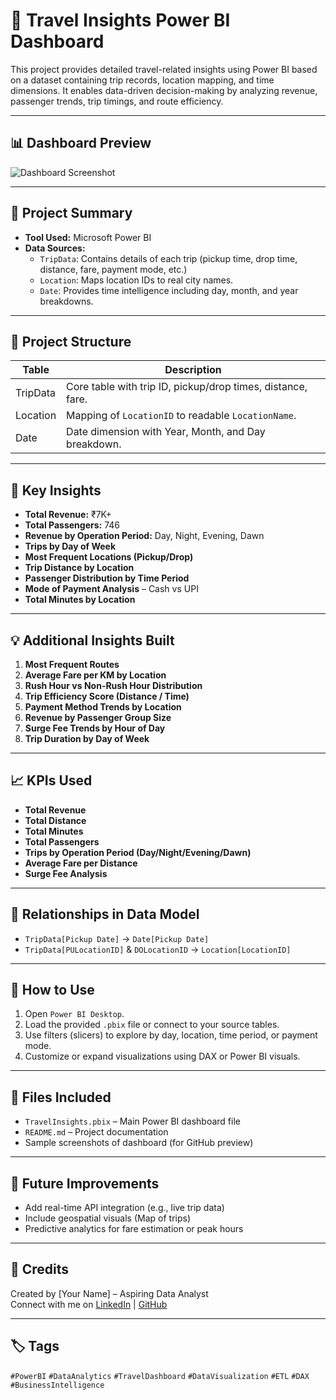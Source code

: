 # 🚖 Travel Insights Power BI Dashboard

This project provides detailed travel-related insights using Power BI based on a dataset containing trip records, location mapping, and time dimensions. It enables data-driven decision-making by analyzing revenue, passenger trends, trip timings, and route efficiency.

---

## 📊 Dashboard Preview

![Dashboard Screenshot](your_dashboard_image_link_here)

---

## 🧾 Project Summary

- **Tool Used:** Microsoft Power BI
- **Data Sources:**
  - `TripData`: Contains details of each trip (pickup time, drop time, distance, fare, payment mode, etc.)
  - `Location`: Maps location IDs to real city names.
  - `Date`: Provides time intelligence including day, month, and year breakdowns.

---

## 📂 Project Structure

| Table        | Description                                                  |
|--------------|--------------------------------------------------------------|
| TripData     | Core table with trip ID, pickup/drop times, distance, fare.  |
| Location     | Mapping of `LocationID` to readable `LocationName`.          |
| Date         | Date dimension with Year, Month, and Day breakdown.          |

---

## 📌 Key Insights

- **Total Revenue:** ₹7K+
- **Total Passengers:** 746
- **Revenue by Operation Period:** Day, Night, Evening, Dawn
- **Trips by Day of Week**
- **Most Frequent Locations (Pickup/Drop)**
- **Trip Distance by Location**
- **Passenger Distribution by Time Period**
- **Mode of Payment Analysis** – Cash vs UPI
- **Total Minutes by Location**

---

## 💡 Additional Insights Built

1. **Most Frequent Routes**  
2. **Average Fare per KM by Location**  
3. **Rush Hour vs Non-Rush Hour Distribution**  
4. **Trip Efficiency Score (Distance / Time)**  
5. **Payment Method Trends by Location**  
6. **Revenue by Passenger Group Size**  
7. **Surge Fee Trends by Hour of Day**  
8. **Trip Duration by Day of Week**

---

## 📈 KPIs Used

- **Total Revenue**  
- **Total Distance**  
- **Total Minutes**  
- **Total Passengers**  
- **Trips by Operation Period (Day/Night/Evening/Dawn)**  
- **Average Fare per Distance**  
- **Surge Fee Analysis**  

---

## 🔗 Relationships in Data Model

- `TripData[Pickup Date]` → `Date[Pickup Date]`  
- `TripData[PULocationID]` & `DOLocationID` → `Location[LocationID]`  

---

## 🚀 How to Use

1. Open `Power BI Desktop`.
2. Load the provided `.pbix` file or connect to your source tables.
3. Use filters (slicers) to explore by day, location, time period, or payment mode.
4. Customize or expand visualizations using DAX or Power BI visuals.

---

## 📁 Files Included

- `TravelInsights.pbix` – Main Power BI dashboard file
- `README.md` – Project documentation
- Sample screenshots of dashboard (for GitHub preview)

---

## 📌 Future Improvements

- Add real-time API integration (e.g., live trip data)
- Include geospatial visuals (Map of trips)
- Predictive analytics for fare estimation or peak hours

---

## 🙌 Credits

Created by [Your Name] – Aspiring Data Analyst  
Connect with me on [LinkedIn](your-linkedin-url) | [GitHub](your-github-url)

---

## 🏷️ Tags

`#PowerBI` `#DataAnalytics` `#TravelDashboard` `#DataVisualization` `#ETL` `#DAX` `#BusinessIntelligence`


